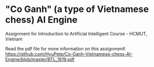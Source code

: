 # "Co Ganh" (a type of Vietnamese chess) AI Engine
Assignment for Introduction to Artificial Intelligent Course - HCMUT, Vietnam

Read the pdf file for more information on this assignment! https://github.com/HyuPete/Co-Ganh-Vietnamese-chess-AI-Engine/blob/master/BTL_1819.pdf
